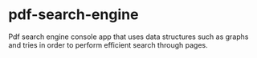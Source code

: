 # pdf-search-engine
Pdf search engine console app that uses data structures such as graphs and tries in order to perform efficient search through pages.
